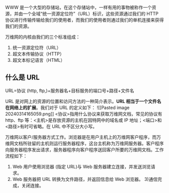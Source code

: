WWW 是一个大型的存储站，在这个存储站中，一样有用的事物被称作一个资源，并由一个全域“统一资源定位符”（URL）标识，这些资源通过我们的 HTTP 协议进行传输传输给我们的使用者，而我们的使用者则通过我们的单机连接来获得我们的资源。

万维网的内核由我们的三个标准组成：
1. 统一资源定位符（URL）
2. 超文本传输协议（HTTP）
3. 超文本标记语言（HTML）

## 什么是 URL
URL=协议 (http, ftp,)+服务器名+目标服务的端口号+路径+文件名

URL 是对网上的资源的位置和访问方法的一种简介表示。**URL 相当于一个文件名在网络上的扩展**。我们对于 URL 的定义如下：
![[Pasted image 20240314165059.png]]
<协议>指用什么协议来获取万维网文档，常见的协议有 http、ftp 等：<主机>是存放资源的主机在因特网中的域名或 IP 地址；<端口>和<路径>有时可省略。在 URL 中不区分大小写。

万维网以客户/服务器方式工作。浏览器是在用户主机上的万维网客户程序，而万维网文档所驻留的主机则运行服务器程序，这台主机称为万维网服务器。客户程序向服务器程序发出请求，服务器程序向客户程序送回客户所要的万维网文档。工作流程如下：

1) Web 用户使用浏览器 (指定 URL)与 Web 服务器建立连接，并发送浏览请求。
2) Web 服务器把 URL 转换为文件路径，并返回信息给 Web 浏览器。
 3)通信完成，关闭连接。


